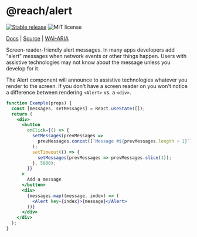 # @reach/alert

[![Stable release](https://img.shields.io/npm/v/@reach/alert.svg)](https://npm.im/@reach/alert) ![MIT license](https://badgen.now.sh/badge/license/MIT)

[Docs](https://reacttraining.com/reach-ui/alert) | [Source](https://github.com/reach/reach-ui/tree/master/packages/alert) | [WAI-ARIA](https://www.w3.org/TR/wai-aria-practices-1.1/#alert)

Screen-reader-friendly alert messages. In many apps developers add "alert" messages when network events or other things happen. Users with assistive technologies may not know about the message unless you develop for it.

The Alert component will announce to assistive technologies whatever you render to the screen. If you don't have a screen reader on you won't notice a difference between rendering `<Alert>` vs. a `<div>`.

```jsx
function Example(props) {
  const [messages, setMessages] = React.useState([]);
  return (
    <div>
      <button
        onClick={() => {
          setMessages(prevMessages =>
            prevMessages.concat([`Message #${prevMessages.length + 1}`])
          );
          setTimeout(() => {
            setMessages(prevMessages => prevMessages.slice(1));
          }, 5000);
        }}
      >
        Add a message
      </button>
      <div>
        {messages.map((message, index) => (
          <Alert key={index}>{message}</Alert>
        ))}
      </div>
    </div>
  );
}
```
